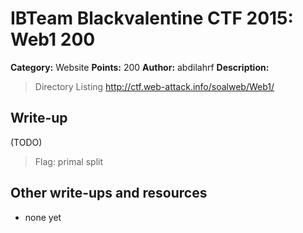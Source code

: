 # IBTeam Blackvalentine CTF 2015: Web1 200

**Category:** Website
**Points:** 200
**Author:** abdilahrf
**Description:**

> Directory Listing http://ctf.web-attack.info/soalweb/Web1/

## Write-up

(TODO)

> Flag: primal split

## Other write-ups and resources

* none yet
